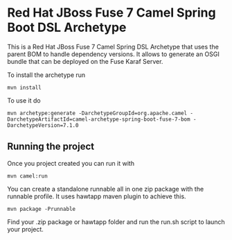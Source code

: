 # Red Hat JBoss Fuse 7 Camel Spring Boot DSL Archetype 

This is a Red Hat JBoss Fuse 7 Camel Spring DSL Archetype that uses the parent BOM to handle dependency versions. It allows to generate an OSGI bundle that can be deployed on the Fuse Karaf Server.

To install the archetype run

	mvn install

To use it do

	mvn archetype:generate -DarchetypeGroupId=org.apache.camel -DarchetypeArtifactId=camel-archetype-spring-boot-fuse-7-bom -DarchetypeVersion=7.1.0

## Running the project

Once you project created you can run it with

	mvn camel:run

You can create a standalone runnable all in one zip package with the runnable profile. It uses hawtapp maven plugin to achieve this.

	mvn package -Prunnable

Find your .zip package or hawtapp folder and run the run.sh script to launch your project.
